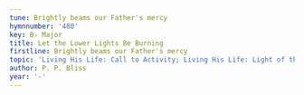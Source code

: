 ```yaml
---
tune: Brightly beams our Father's mercy
hymnnumber: '480'
key: B♭ Major
title: Let the Lower Lights Be Burning
firstline: Brightly beams our Father's mercy
topic: 'Living His Life: Call to Activity; Living His Life: Light of the World'
author: P. P. Bliss
year: '-'
---
```

